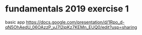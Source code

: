 # fundamentals 2019 exercise 1
basic app
https://docs.google.com/presentation/d/1Rpo_d-qN5OhAedU_06OAzzP_vJ7l2jpKz7KEMn_EUQ0/edit?usp=sharing